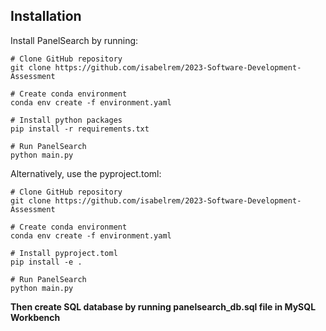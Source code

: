 Installation
------------

Install PanelSearch by running:

    # Clone GitHub repository
    git clone https://github.com/isabelrem/2023-Software-Development-Assessment
    
    # Create conda environment
    conda env create -f environment.yaml

    # Install python packages
    pip install -r requirements.txt

    # Run PanelSearch
    python main.py

Alternatively, use the pyproject.toml:
    
    # Clone GitHub repository
    git clone https://github.com/isabelrem/2023-Software-Development-Assessment
    
    # Create conda environment
    conda env create -f environment.yaml

    # Install pyproject.toml
    pip install -e .

    # Run PanelSearch
    python main.py
    
**Then create SQL database by running panelsearch_db.sql file in MySQL Workbench**
